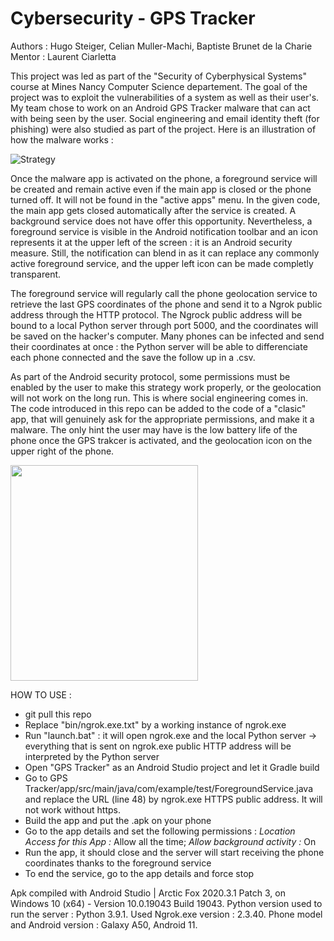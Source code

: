 # Cybersecurity - GPS Tracker

Authors : Hugo Steiger, Celian Muller-Machi, Baptiste Brunet de la Charie  
Mentor : Laurent Ciarletta

This project was led as part of the "Security of Cyberphysical Systems" course at Mines Nancy Computer Science departement. The goal of the project was to exploit the vulnerabilities of a system as well as their user's. My team chose to work on an Android GPS Tracker malware that can act with being seen by the user. Social engineering and email identity theft (for phishing) were also studied as part of the project. Here is an illustration of how the malware works  :

![Strategy](https://user-images.githubusercontent.com/106969232/180282909-3de55630-6f57-40a1-ba79-b8be774cf5cf.JPG)

Once the malware app is activated on the phone, a foreground service will be created and remain active even if the main app is closed or the phone turned off. It will not be found in the "active apps" menu. In the given code, the main app gets closed automatically after the service is created. A background service does not have offer this opportunity. Nevertheless, a foreground service is visible in the Android notification toolbar and an icon represents it at the upper left of the screen : it is an Android security measure. Still, the notification can blend in as it can replace any commonly active foreground service, and the upper left icon can be made completly transparent.

The foreground service will regularly call the phone geolocation service to retrieve the last GPS coordinates of the phone and send it to a Ngrok public address through the HTTP protocol. The Ngrock public address will be bound to a local Python server through port 5000, and the coordinates will be saved on the hacker's computer. Many phones can be infected and send their coordinates at once : the Python server will be able to differenciate each phone connected and the save the follow up in a .csv.

As part of the Android security protocol, some permissions must be enabled by the user to make this strategy work properly, or the geolocation will not work on the long run. This is where social engineering comes in. The code introduced in this repo can be added to the code of a "clasic" app, that will genuinely ask for the appropriate permissions, and make it a malware. The only hint the user may have is the low battery life of the phone once the GPS trakcer is activated, and the geolocation icon on the upper right of the phone.

<img src="https://user-images.githubusercontent.com/106969232/180289339-b606fc80-e2f2-4dcc-9ad5-d1519fba71d0.png" width="300" height="345">

HOW TO USE :
- git pull this repo
- Replace "bin/ngrok.exe.txt" by a working instance of ngrok.exe
- Run "launch.bat" : it will open ngrok.exe and the local Python server -> everything that is sent on ngrok.exe public HTTP address will be interpreted by the Python server
- Open "GPS Tracker" as an Android Studio project and let it Gradle build
- Go to GPS Tracker/app/src/main/java/com/example/test/ForegroundService.java and replace the URL (line 48) by ngrok.exe HTTPS public address. It will not work without https.
- Build the app and put the .apk on your phone
- Go to the app details and set the following permissions :
*Location Access for this App :* Allow all the time; *Allow background activity :* On
- Run the app, it should close and the server will start receiving the phone coordinates thanks to the foreground service
- To end the service, go to the app details and force stop

Apk compiled with Android Studio | Arctic Fox 2020.3.1 Patch 3, on Windows 10 (x64) - Version 10.0.19043 Build 19043. Python version used to run the server :  Python 3.9.1. Used Ngrok.exe version : 2.3.40. Phone model and Android version : Galaxy A50, Android 11.
